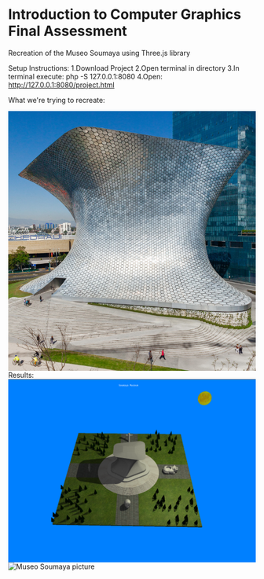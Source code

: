 # Introduction to Computer Graphics Final Assessment

Recreation of the Museo Soumaya using Three.js library

Setup Instructions:
1.Download Project
2.Open terminal in directory 
3.In terminal execute: php -S 127.0.0.1:8080
4.Open: http://127.0.0.1:8080/project.html

What we're trying to recreate:

<img src="img/realSoumaya.jpg" alt="Museo Soumaya picture" style="width:; float: left;"/>

Results:
<img src="resultImage.png" alt="Museo Soumaya picture" style="width:; float: left;"/>
<img src="resultImage2.png" alt="Museo Soumaya picture" style="width:; float: left;"/>
